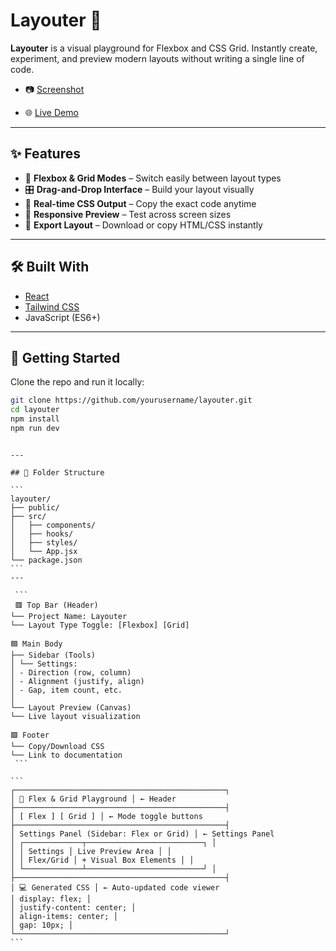 # Layouter 🎯

**Layouter** is a visual playground for Flexbox and CSS Grid. Instantly create, experiment, and preview modern layouts without writing a single line of code.

- 📷 [Screenshot](./screenshot.png)

- 🌐 [Live Demo](https://yourusername.github.io/layouter)

---

## ✨ Features

- 🔳 **Flexbox & Grid Modes** – Switch easily between layout types
- 🎛️ **Drag-and-Drop Interface** – Build your layout visually
- 📐 **Real-time CSS Output** – Copy the exact code anytime
- 📱 **Responsive Preview** – Test across screen sizes
- 💾 **Export Layout** – Download or copy HTML/CSS instantly

---

## 🛠️ Built With

- [React](https://reactjs.org/)
- [Tailwind CSS](https://tailwindcss.com/)
- JavaScript (ES6+)

---

## 🚀 Getting Started

Clone the repo and run it locally:

```bash
git clone https://github.com/yourusername/layouter.git
cd layouter
npm install
npm run dev
```

````

---

## 📂 Folder Structure

```
layouter/
├── public/
├── src/
│   ├── components/
│   ├── hooks/
│   ├── styles/
│   └── App.jsx
└── package.json
```
---

 ```
 🟥 Top Bar (Header)
└── Project Name: Layouter
└── Layout Type Toggle: [Flexbox] [Grid]

🟦 Main Body
├── Sidebar (Tools)
│ └── Settings:
│ - Direction (row, column)
│ - Alignment (justify, align)
│ - Gap, item count, etc.
│
└── Layout Preview (Canvas)
└── Live layout visualization

🟩 Footer
└── Copy/Download CSS
└── Link to documentation
 ```

```
┌───────────────────────────────────────────────┐
│ 🎯 Flex & Grid Playground │ ← Header
├───────────────────────────────────────────────┤
│ [ Flex ] [ Grid ] │ ← Mode toggle buttons
├───────────────────────────────────────────────┤
│ Settings Panel (Sidebar: Flex or Grid) │ ← Settings Panel
│ ┌─────────────┬──────────────────────────┐ │
│ │ Settings │ Live Preview Area │ │
│ │ Flex/Grid │ + Visual Box Elements │ │
│ └─────────────┴──────────────────────────┘ │
├───────────────────────────────────────────────┤
│ 💻 Generated CSS │ ← Auto-updated code viewer
│ display: flex; │
│ justify-content: center; │
│ align-items: center; │
│ gap: 10px; │
└───────────────────────────────────────────────┘
```
````
